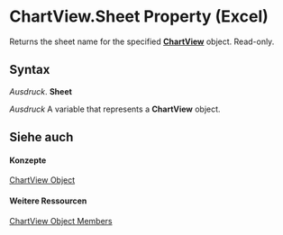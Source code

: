 
# ChartView.Sheet Property (Excel)

Returns the sheet name for the specified  **[ChartView](2e59e8c1-f1cd-1589-ae36-22d6c5dccbf6.md)** object. Read-only.


## Syntax

 _Ausdruck_. **Sheet**

 _Ausdruck_ A variable that represents a **ChartView** object.


## Siehe auch


#### Konzepte


[ChartView Object](2e59e8c1-f1cd-1589-ae36-22d6c5dccbf6.md)
#### Weitere Ressourcen


[ChartView Object Members](http://msdn.microsoft.com/library/d9758fe2-fc44-8f29-5c19-1068929164ed%28Office.15%29.aspx)